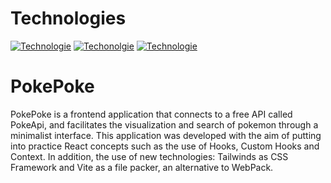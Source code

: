 # Technologies
[![Technologie](https://img.shields.io/badge/%40%2017.0.2-React-lightblue)](https://es.reactjs.org/)
[![Techonolgie](https://img.shields.io/badge/%40%202.7.2-Vite-orange)](https://vitejs.dev/)
[![Technologie](https://img.shields.io/badge/%40%203.0.21-Tailwinds-blue)](https://tailwindcss.com/)
# PokePoke
PokePoke is a frontend application that connects to a free API called PokeApi, and facilitates the visualization and search of pokemon through a minimalist interface. 
This application was developed with the aim of putting into practice React concepts such as the use of Hooks, Custom Hooks and Context. In addition, the use of new technologies: Tailwinds as CSS Framework and Vite as a file packer, an alternative to WebPack.
